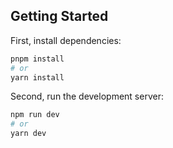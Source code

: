 ## Getting Started

First, install dependencies:

```bash
pnpm install
# or
yarn install
```

Second, run the development server:

```bash
npm run dev
# or
yarn dev
```
